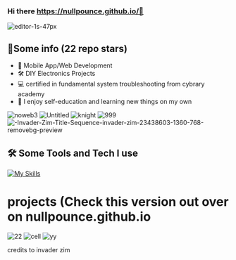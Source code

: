 ### Hi there https://nullpounce.github.io/👋





![editor-1s-47px](https://user-images.githubusercontent.com/28081004/216797705-9294a8ce-5dad-4d90-90b9-61aad14347fb.gif)


## 👾Some info (22 repo stars)

- 📱 Mobile App/Web Development
- 🛠 DIY Electronics Projects
- 💻 certified in fundamental system troubleshooting from cybrary academy
- 🤖 I enjoy self-education and learning new things on my own


![noweb3](https://user-images.githubusercontent.com/28081004/220236913-b7274ba8-73ee-47a4-8b6b-ff3a2cacd6b0.gif)
![Untitled](https://user-images.githubusercontent.com/28081004/220236935-af552656-bed6-4ae4-840c-7bda26048e7e.png)
![knight](https://user-images.githubusercontent.com/28081004/220236961-a8ee4613-fbf0-4cdc-a933-193d46dac6c7.png)
![999](https://user-images.githubusercontent.com/28081004/220236946-4257078d-ba6c-4c8c-99f4-38fbbd256c1a.png)
![-Invader-Zim-Title-Sequence-invader-zim-23438603-1360-768-removebg-preview](https://user-images.githubusercontent.com/28081004/220237132-a112dbbc-1870-44ab-ad58-1a7ef20a676e.png)

## ️🛠️ Some Tools and Tech I use

[![My Skills](https://skillicons.dev/icons?i=bash,docker,raspberrypi,unity,gradle,java,powershell,vscode,androidstudio&perline=7)](https://skillicons.dev)


# projects (Check this version out over on nullpounce.github.io
![22](https://user-images.githubusercontent.com/28081004/220236130-7c561fb8-7176-4251-8160-5b3c5e11c220.png)
![cell](https://user-images.githubusercontent.com/28081004/220236470-32d40093-26ee-4216-a256-17fa5b097a95.png)
![yy](https://user-images.githubusercontent.com/28081004/220236489-94fcc00d-60b7-44e4-9432-f95e332bf49c.png)

credits to invader zim
